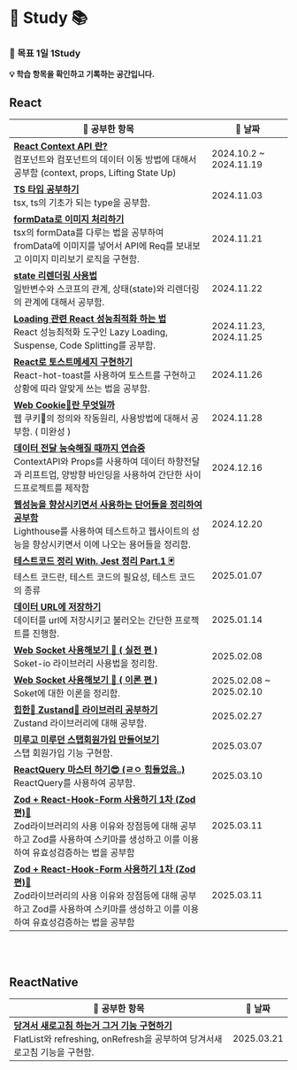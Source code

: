 # 🚀 Study 📚


### 🎯 목표 1일 1Study 


**💡 학습 항목을 확인하고 기록하는 공간입니다.**

## React
| 📖 **공부한 항목** | 📅 **날짜** |
|---------------------------------------------------------|----------------|
| **[React Context API 란?](Archive/react-ContextAPI연습하기.md)** <br>컴포넌트와 컴포넌트의 데이터 이동 방법에 대해서 공부함 (context, props, Lifting State Up) | 2024.10.2 ~ 2024.11.19 |
| **[TS 타입 공부하기](Archive/타입공부.md)** <br>tsx, ts의 기초가 되는 type을 공부함. | 2024.11.03 |
| **[formData로 이미지 처리하기](Archive/formData공부.md)** <br>tsx의 formData를 다루는 법을 공부하여 fromData에 이미지를 넣어서 API에 Req를 보내보고 이미지 미리보기 로직을 구현함. | 2024.11.21 |
| **[state 리렌더링 사용법](Archive/렌더링과변수의관계.md)** <br>일반변수와 스코프의 관계, 상태(state)와 리렌더링의 관계에 대해서 공부함. | 2024.11.22 |
| **[Loading 관련 React 성능최적화 하는 법](Archive/React성능최적화.md)** <br>React 성능최적화 도구인 Lazy Loading, Suspense, Code Splitting를 공부함. | 2024.11.23, 2024.11.25 |
| **[React로 토스트메세지 구현하기](Archive/react-host-toast사용하기.md)** <br>React-hot-toast를 사용하여 토스트를 구현하고 상황에 따라 알맞게 쓰는 법을 공부함. | 2024.11.26 |
| **[Web Cookie🍪란 무엇일까](Archive/웹_Cookie_다루기.md)** <br>웹 쿠키🍪의 정의와 작동원리, 사용방법에 대해서 공부함. ( 미완성 ) | 2024.11.28 |
| **[데이터 전달 능숙해질 때까지 연습중](Archive/ContextAPI_STUDY.md)** <br>ContextAPI와 Props를 사용하여 데이터 하향전달과 리프트업, 양방향 바인딩을 사용하여 간단한 사이드프로젝트를 제작함  | 2024.12.16 |
| **[웹성능을 향상시키면서 사용하는 단어들을 정리하여 공부함](Archive/웹성능점검용어정리.md)** <br>Lighthouse를 사용하여 테스트하고 웹사이트의 성능을 향상시키면서 이에 나오는 용어들을 정리함.  | 2024.12.20 |
| **[테스트코드 정리 With. Jest 정리 Part.1 🃏](Archive/Jest총정리.md)** <br>테스트 코드란, 테스트 코드의 필요성, 테스트 코드의 종류  | 2025.01.07 |
| **[데이터 URL에 저장하기](Archive/투두리스트데이터URL에저장해서내보내기.md)** <br>데이터를 url에 저장시키고 불러오는 간단한 프로젝트를 진행함.  | 2025.01.14 |
| **[ Web Socket 사용해보기 🎯 ( 실전 편 )](Archive/webSoket정리.md)** <br>Soket-io 라이브러리 사용법을 정리함.  | 2025.02.08 |
| **[ Web Socket 사용해보기 🎯 ( 이론 편 )](Archive/websocket이론편.md)** <br>Soket에 대한 이론을 정리함.  | 2025.02.08 ~ 2025.02.10 |
| **[힙한🤘 Zustand🐻 라이브러리 공부하기](Archive/Zustand공부.md)** <br>Zustand 라이브러리에 대해 공부함.  | 2025.02.27|
| **[미루고 미루던 스탭회원가입 만들어보기](Archive/스탭회원가입폼.md)** <br>스탭 회원가입 기능 구현함.  | 2025.03.07|
| **[ReactQuery 마스터 하기😎 (ㄹㅇ 힘들었음..)](Archive/reactQuery사용하기.md)** <br>ReactQuery를 사용하여 공부함.  | 2025.03.10|
| **[Zod + React-Hook-Form 사용하기 1차 (Zod 편)💎](Archive/Zod+React_Hook-From사용하기.md)** <br>Zod라이브러리의 사용 이유와 장점등에 대해 공부하고 Zod를 사용하여 스키마를 생성하고 이를 이용하여 유효성검증하는 법을 공부함  | 2025.03.11|
| **[Zod + React-Hook-Form 사용하기 1차 (Zod 편)💎](Archive/Zod+React_Hook-From사용하기.md)** <br>Zod라이브러리의 사용 이유와 장점등에 대해 공부하고 Zod를 사용하여 스키마를 생성하고 이를 이용하여 유효성검증하는 법을 공부함  | 2025.03.11|

<br />
<br />

## ReactNative
| 📖 **공부한 항목** | 📅 **날짜** |
|---------------------------------------------------------|----------------|
| **[당겨서 새로고침 하는거 그거 기능 구현하기](Archive/당겨서스크롤하는거그거구현하기.md)** <br>FlatList와 refreshing, onRefresh을 공부하여 당겨서새로고침 기능을 구현함.| 2025.03.21 |
